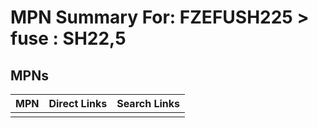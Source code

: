 



# MPN Summary For: FZEFUSH225 > fuse : SH22,5

## MPNs
  

|MPN|Direct Links|Search Links|
| :--- | :--- | :--- |
||||
